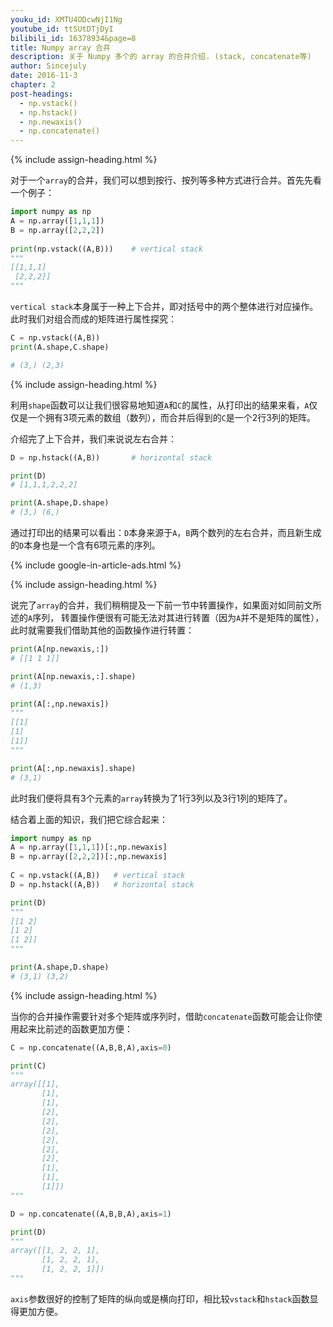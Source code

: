 ```yaml
---
youku_id: XMTU4ODcwNjI1Ng
youtube_id: ttSUtDTjDyI
bilibili_id: 16378934&page=8
title: Numpy array 合并
description: 关于 Numpy 多个的 array 的合并介绍. (stack, concatenate等)
author: Sincejuly
date: 2016-11-3
chapter: 2
post-headings:
  - np.vstack()
  - np.hstack()
  - np.newaxis()
  - np.concatenate()
---
```




{% include assign-heading.html %}

对于一个`array`的合并，我们可以想到按行、按列等多种方式进行合并。首先先看一个例子：

```python
import numpy as np
A = np.array([1,1,1])
B = np.array([2,2,2])
         
print(np.vstack((A,B)))    # vertical stack
"""
[[1,1,1]
 [2,2,2]]
"""
```

`vertical stack`本身属于一种上下合并，即对括号中的两个整体进行对应操作。此时我们对组合而成的矩阵进行属性探究：

```python
C = np.vstack((A,B))      
print(A.shape,C.shape)

# (3,) (2,3)
```

{% include assign-heading.html %}

利用`shape`函数可以让我们很容易地知道`A`和`C`的属性，从打印出的结果来看，`A`仅仅是一个拥有3项元素的数组（数列），而合并后得到的`C`是一个2行3列的矩阵。

介绍完了上下合并，我们来说说左右合并：

```python
D = np.hstack((A,B))       # horizontal stack

print(D)
# [1,1,1,2,2,2]

print(A.shape,D.shape)
# (3,) (6,)
```

通过打印出的结果可以看出：`D`本身来源于`A`，`B`两个数列的左右合并，而且新生成的`D`本身也是一个含有6项元素的序列。

{% include google-in-article-ads.html %}

{% include assign-heading.html %}

说完了`array`的合并，我们稍稍提及一下前一节中转置操作，如果面对如同前文所述的`A`序列，
转置操作便很有可能无法对其进行转置（因为`A`并不是矩阵的属性），此时就需要我们借助其他的函数操作进行转置：

```python
print(A[np.newaxis,:])
# [[1 1 1]]

print(A[np.newaxis,:].shape)
# (1,3)

print(A[:,np.newaxis])
"""
[[1]
[1]
[1]]
"""

print(A[:,np.newaxis].shape)
# (3,1)
```

此时我们便将具有3个元素的`array`转换为了1行3列以及3行1列的矩阵了。

结合着上面的知识，我们把它综合起来：

```python
import numpy as np
A = np.array([1,1,1])[:,np.newaxis]
B = np.array([2,2,2])[:,np.newaxis]
         
C = np.vstack((A,B))   # vertical stack
D = np.hstack((A,B))   # horizontal stack

print(D)
"""
[[1 2]
[1 2]
[1 2]]
"""

print(A.shape,D.shape)
# (3,1) (3,2)
```

{% include assign-heading.html %}

当你的合并操作需要针对多个矩阵或序列时，借助`concatenate`函数可能会让你使用起来比前述的函数更加方便：

```python
C = np.concatenate((A,B,B,A),axis=0)

print(C)
"""
array([[1],
       [1],
       [1],
       [2],
       [2],
       [2],
       [2],
       [2],
       [2],
       [1],
       [1],
       [1]])
"""

D = np.concatenate((A,B,B,A),axis=1)

print(D)
"""
array([[1, 2, 2, 1],
       [1, 2, 2, 1],
       [1, 2, 2, 1]])
"""
```

`axis`参数很好的控制了矩阵的纵向或是横向打印，相比较`vstack`和`hstack`函数显得更加方便。